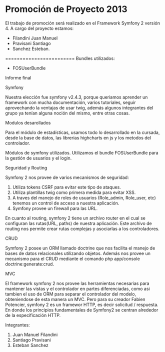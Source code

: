Promoción de Proyecto 2013
========================

El trabajo de promoción será realizado en el Framework Symfony 2 versión 4.
A  cargo del proyecto estamos:

- Filandini Juan Manuel
- Pravisani Santiago
- Sanchez Esteban.

========================
Bundles utilizados:
- FOSUserBundle

Informe final


Symfony

Nuestra elección fue symfony v2.4.3, porque queriamos aprender un framework con mucha documentación, varios tutoriales, seguir aprovechando la ventajas de usar twig, además algunos integrantes del grupo ya tenían alguna noción del mismo, entre otras cosas.


Modulos desarollados   

Para el módulo de estadísticas, usamos todo lo desarrollado en la cursada, desde la base de datos, las librerias highcharts en js y los metodos del controlador.

Módulos de symfony utilizados.
Utilizamos el bundle FOSUserBundle para la gestión de usuarios y el login.

Seguridad y Routing

Symfony 2 nos provee de varios mecanismos de seguridad:
1.	Utiliza tokens CSRF para evitar este tipo de ataques.
2.	Utiliza plantillas twig como primera medida para evitar XSS.
3.	A traves del manejo de roles de usuarios (Role_admin, Role_user, etc) tenemos un control de acceso a nuestra aplicación.
4.	Symfony provee un firewall para las URL.

En cuanto al routing, symfony 2 tiene un archivo router en el cual se configuran las rutas(URL, paths) de nuestra aplicación. Este archivo de routing nos permite crear rutas complejas y asociarlas a los controladores.

CRUD

Symfony 2  posee un ORM llamado doctrine que nos facilita el manejo de bases de datos relacionales utilizando objetos. Además nos provee un mecanismo para el CRUD mediante el comando php app/console doctrine:generate:crud.



MVC

El framework symfony 2 nos provee las herramientas necesarias para mantener las vistas y el controlador en partes diferenciadas, como asi tambien el uso de ORM para separar el controlador del modelo, obteniendose de esta manera un MVC. Pero para su creador Fabien Potencier, symfony 2 es un framewor HTTP, es decir solicitud / respuesta. En donde los principios fundamentales de Symfony2 se centran alrededor de la especificación HTTP.

 


Integrantes:
1.	Juan Manuel Filandini
2.	Santiago Pravisani
3.	Esteban Sanchez



